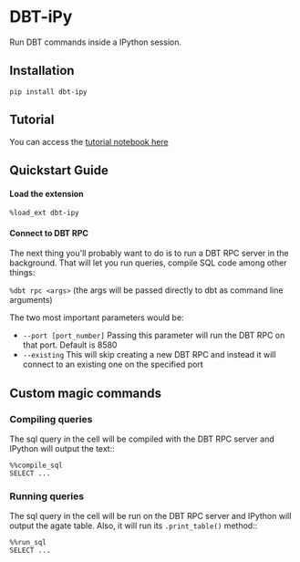 # DBT-iPy

Run DBT commands inside a IPython session.

## Installation

`pip install dbt-ipy`

## Tutorial

You can access the [tutorial notebook here](https://github.com/jmriego/dbt-ipy/blob/master/tutorial/Tutorial.ipynb)


## Quickstart Guide

#### Load the extension
`%load_ext dbt-ipy`

#### Connect to DBT RPC
The next thing you'll probably want to do is to run a DBT RPC server in the background. That will let you run queries, compile SQL code among other things:

`%dbt rpc <args>` (the args will be passed directly to dbt as command line arguments)

The two most important parameters would be:

- ``--port [port_number]`` Passing this parameter will run the DBT RPC on that port. Default is 8580
- ``--existing`` This will skip creating a new DBT RPC and instead it will connect to an existing one on the specified port


## Custom magic commands

### Compiling queries

The sql query in the cell will be compiled with the DBT RPC server and IPython will output the text::

```
%%compile_sql
SELECT ...
```

### Running queries

The sql query in the cell will be run on the DBT RPC server and IPython will output the agate table. Also, it will run its ``.print_table()`` method::

```
%%run_sql
SELECT ...
```
